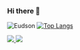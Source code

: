 ### Hi there 👋

<!--
**SobrancelhaDoDragao/SobrancelhaDoDragao** is a ✨ _special_ ✨ repository because its `README.md` (this file) appears on your GitHub profile.

Here are some ideas to get you started:

- 🔭 I’m currently working on ...
- 🌱 I’m currently learning ...
- 👯 I’m looking to collaborate on ...
- 🤔 I’m looking for help with ...
- 💬 Ask me about ...
- 📫 How to reach me: ...
- 😄 Pronouns: ...
- ⚡ Fun fact: ...
-->

![Eudson](https://github-readme-stats.vercel.app/api?username=SobrancelhaDoDragao&show_icons=true&theme=dark) [![Top Langs](https://github-readme-stats.vercel.app/api/top-langs/?username=SobrancelhaDoDragao&layout=compact&theme=dark)](https://github.com/SobrancelhaDoDragao/github-readme-stats)

<a target='_blank' href="https://www.linkedin.com/in/eudson-dur%C3%A3es-010060192/">
        <img src="https://img.shields.io/badge/LinkedIn-0077B5?style=for-the-badge&logo=linkedin&logoColor=white">
</a>

 <a target='_blank' href="https://twitter.com/eudson_duraes">
        <img src="https://img.shields.io/badge/Twitter-1DA1F2?style=for-the-badge&logo=twitter&logoColor=white">
 </a>
